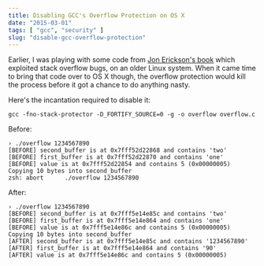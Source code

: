```yaml
---
title: Disabling GCC's Overflow Protection on OS X
date: "2015-03-01"
tags: [ "gcc", "security" ]
slug: "disable-gcc-overflow-protection"
---
```


Earlier, I was playing with some code from [Jon Erickson's book][1] which exploited stack overflow bugs, on an older Linux system. When it came time to bring that code over to OS X though, the overflow protection would kill the process before it got a chance to do anything nasty.

Here's the incantation required to disable it:

	gcc -fno-stack-protector -D_FORTIFY_SOURCE=0 -g -o overflow overflow.c

Before:

	› ./overflow 1234567890
	[BEFORE] second_buffer is at 0x7fff52d22868 and contains 'two'
	[BEFORE] first_buffer is at 0x7fff52d22870 and contains 'one'
	[BEFORE] value is at 0x7fff52d22854 and contains 5 (0x00000005)
	Copying 10 bytes into second_buffer
	zsh: abort      ./overflow 1234567890

After:

	› ./overflow 1234567890
	[BEFORE] second_buffer is at 0x7fff5e14e85c and contains 'two'
	[BEFORE] first_buffer is at 0x7fff5e14e864 and contains 'one'
	[BEFORE] value is at 0x7fff5e14e86c and contains 5 (0x00000005)
	Copying 10 bytes into second_buffer
	[AFTER] second_buffer is at 0x7fff5e14e85c and contains '1234567890'
	[AFTER] first_buffer is at 0x7fff5e14e864 and contains '90'
	[AFTER] value is at 0x7fff5e14e86c and contains 5 (0x00000005)

[1]:	http://www.nostarch.com/hacking2.htm
